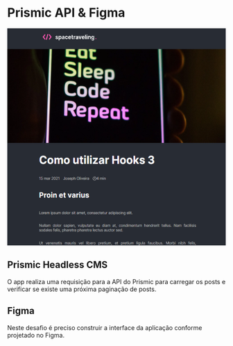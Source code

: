 # Prismic API & Figma

<p align="center">
  <img src="./.github/image1.png" height="500" alt="spacetravelling">
</p>

## Prismic Headless CMS

O app realiza uma requisição para a API do Prismic para carregar os posts e verificar se existe uma próxima paginação de posts.

## Figma

Neste desafio é preciso construir a interface da aplicação conforme projetado no Figma.
